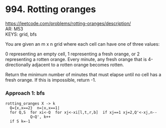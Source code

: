 # 994. Rotting oranges

https://leetcode.com/problems/rotting-oranges/description/  
AR: M53  
KEYS: grid, bfs  

You are given an m x n grid where each cell can have one of three values:

0 representing an empty cell,
1 representing a fresh orange, or
2 representing a rotten orange.
Every minute, any fresh orange that is 4-directionally adjacent to a rotten orange becomes rotten.

Return the minimum number of minutes that must elapse until no cell has a fresh orange. If this is impossible, return -1.

### Approach 1: bfs
```
rotting_oranges X -> k
  Q={x,x==2}  n=|x,x==1|
  for Q,S  for xi<-Q  for xj<-xi[l,t,r,b]  if xj==1 xj=2,Q'<-xj,n--
           Q~Q', k++
  if S k=-1 
```
